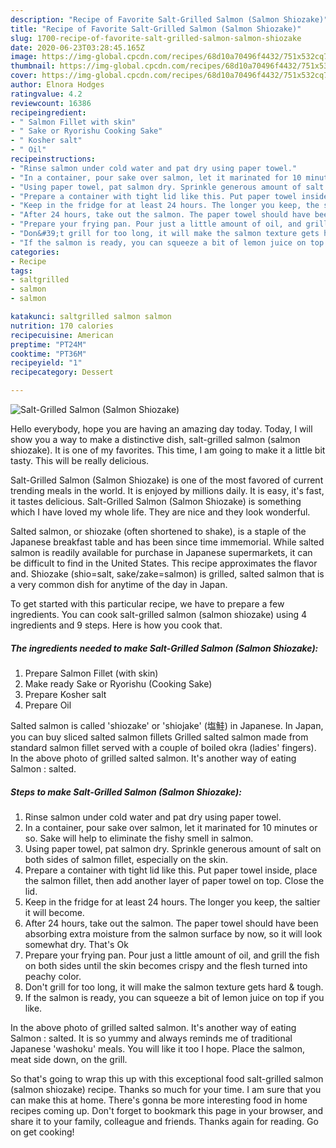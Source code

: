 ```yaml
---
description: "Recipe of Favorite Salt-Grilled Salmon (Salmon Shiozake)"
title: "Recipe of Favorite Salt-Grilled Salmon (Salmon Shiozake)"
slug: 1700-recipe-of-favorite-salt-grilled-salmon-salmon-shiozake
date: 2020-06-23T03:28:45.165Z
image: https://img-global.cpcdn.com/recipes/68d10a70496f4432/751x532cq70/salt-grilled-salmon-salmon-shiozake-recipe-main-photo.jpg
thumbnail: https://img-global.cpcdn.com/recipes/68d10a70496f4432/751x532cq70/salt-grilled-salmon-salmon-shiozake-recipe-main-photo.jpg
cover: https://img-global.cpcdn.com/recipes/68d10a70496f4432/751x532cq70/salt-grilled-salmon-salmon-shiozake-recipe-main-photo.jpg
author: Elnora Hodges
ratingvalue: 4.2
reviewcount: 16386
recipeingredient:
- " Salmon Fillet with skin"
- " Sake or Ryorishu Cooking Sake"
- " Kosher salt"
- " Oil"
recipeinstructions:
- "Rinse salmon under cold water and pat dry using paper towel."
- "In a container, pour sake over salmon, let it marinated for 10 minutes or so. Sake will help to eliminate the fishy smell in salmon."
- "Using paper towel, pat salmon dry. Sprinkle generous amount of salt on both sides of salmon fillet, especially on the skin."
- "Prepare a container with tight lid like this. Put paper towel inside, place the salmon fillet, then add another layer of paper towel on top. Close the lid."
- "Keep in the fridge for at least 24 hours. The longer you keep, the saltier it will become."
- "After 24 hours, take out the salmon. The paper towel should have been absorbing extra moisture from the salmon surface by now, so it will look somewhat dry. That&#39;s Ok"
- "Prepare your frying pan. Pour just a little amount of oil, and grill the fish on both sides until the skin becomes crispy and the flesh turned into peachy color."
- "Don&#39;t grill for too long, it will make the salmon texture gets hard &amp; tough."
- "If the salmon is ready, you can squeeze a bit of lemon juice on top if you like."
categories:
- Recipe
tags:
- saltgrilled
- salmon
- salmon

katakunci: saltgrilled salmon salmon 
nutrition: 170 calories
recipecuisine: American
preptime: "PT24M"
cooktime: "PT36M"
recipeyield: "1"
recipecategory: Dessert

---
```



![Salt-Grilled Salmon (Salmon Shiozake)](https://img-global.cpcdn.com/recipes/68d10a70496f4432/751x532cq70/salt-grilled-salmon-salmon-shiozake-recipe-main-photo.jpg)

Hello everybody, hope you are having an amazing day today. Today, I will show you a way to make a distinctive dish, salt-grilled salmon (salmon shiozake). It is one of my favorites. This time, I am going to make it a little bit tasty. This will be really delicious.

Salt-Grilled Salmon (Salmon Shiozake) is one of the most favored of current trending meals in the world. It is enjoyed by millions daily. It is easy, it's fast, it tastes delicious. Salt-Grilled Salmon (Salmon Shiozake) is something which I have loved my whole life. They are nice and they look wonderful.

Salted salmon, or shiozake (often shortened to shake), is a staple of the Japanese breakfast table and has been since time immemorial. While salted salmon is readily available for purchase in Japanese supermarkets, it can be difficult to find in the United States. This recipe approximates the flavor and. Shiozake (shio=salt, sake/zake=salmon) is grilled, salted salmon that is a very common dish for anytime of the day in Japan.


To get started with this particular recipe, we have to prepare a few ingredients. You can cook salt-grilled salmon (salmon shiozake) using 4 ingredients and 9 steps. Here is how you cook that.

<!--inarticleads1-->

##### The ingredients needed to make Salt-Grilled Salmon (Salmon Shiozake):

1. Prepare  Salmon Fillet (with skin)
1. Make ready  Sake or Ryorishu (Cooking Sake)
1. Prepare  Kosher salt
1. Prepare  Oil


Salted salmon is called &#39;shiozake&#39; or &#39;shiojake&#39; (塩鮭) in Japanese. In Japan, you can buy sliced salted salmon fillets Grilled salted salmon made from standard salmon fillet served with a couple of boiled okra (ladies&#39; fingers). In the above photo of grilled salted salmon. It&#39;s another way of eating Salmon : salted. 

<!--inarticleads2-->

##### Steps to make Salt-Grilled Salmon (Salmon Shiozake):

1. Rinse salmon under cold water and pat dry using paper towel.
1. In a container, pour sake over salmon, let it marinated for 10 minutes or so. Sake will help to eliminate the fishy smell in salmon.
1. Using paper towel, pat salmon dry. Sprinkle generous amount of salt on both sides of salmon fillet, especially on the skin.
1. Prepare a container with tight lid like this. Put paper towel inside, place the salmon fillet, then add another layer of paper towel on top. Close the lid.
1. Keep in the fridge for at least 24 hours. The longer you keep, the saltier it will become.
1. After 24 hours, take out the salmon. The paper towel should have been absorbing extra moisture from the salmon surface by now, so it will look somewhat dry. That&#39;s Ok
1. Prepare your frying pan. Pour just a little amount of oil, and grill the fish on both sides until the skin becomes crispy and the flesh turned into peachy color.
1. Don&#39;t grill for too long, it will make the salmon texture gets hard &amp; tough.
1. If the salmon is ready, you can squeeze a bit of lemon juice on top if you like.


In the above photo of grilled salted salmon. It&#39;s another way of eating Salmon : salted. It is so yummy and always reminds me of traditional Japanese &#39;washoku&#39; meals. You will like it too I hope. Place the salmon, meat side down, on the grill. 

So that's going to wrap this up with this exceptional food salt-grilled salmon (salmon shiozake) recipe. Thanks so much for your time. I am sure that you can make this at home. There's gonna be more interesting food in home recipes coming up. Don't forget to bookmark this page in your browser, and share it to your family, colleague and friends. Thanks again for reading. Go on get cooking!
